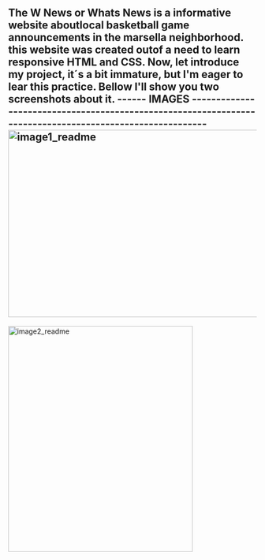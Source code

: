 The W News or Whats News is a informative website aboutlocal basketball game announcements in the marsella neighborhood.
this website was created outof a need to learn responsive HTML and CSS.
Now, let introduce my project, it´s a bit immature, but I'm eager to lear this practice.
Bellow I'll show you two screenshots about it.
------   IMAGES ---------------------------------------------------------------------------------------------------------
<img width="729" height="380" alt="image1_readme" src="https://github.com/user-attachments/assets/68544f9d-8366-4ca5-8513-ddf9f7f9f2f2" />
-------------------------------------------------------------------------------------------------------------------------
<img width="374" height="458" alt="image2_readme" src="https://github.com/user-attachments/assets/f9769cab-f874-4677-bdb9-3097778e5e3b" />
